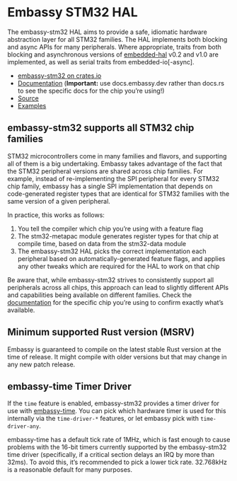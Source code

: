 # Embassy STM32 HAL

The embassy-stm32 HAL aims to provide a safe, idiomatic hardware abstraction layer for all STM32 families. The HAL implements both blocking and async APIs for many peripherals. Where appropriate, traits from both blocking and asynchronous versions of [embedded-hal](https://docs.rs/embedded-hal/latest/embedded_hal/) v0.2 and v1.0 are implemented, as well as serial traits from embedded-io\[-async].

* [embassy-stm32 on crates.io](https://crates.io/crates/embassy-stm32)
* [Documentation](https://docs.embassy.dev/embassy-stm32/) (**Important:** use docs.embassy.dev rather than docs.rs to see the specific docs for the chip you’re using!)
* [Source](https://github.com/embassy-rs/embassy/tree/main/embassy-stm32)
* [Examples](https://github.com/embassy-rs/embassy/tree/main/examples)

## embassy-stm32 supports all STM32 chip families

STM32 microcontrollers come in many families and flavors, and supporting all of them is a big undertaking. Embassy takes advantage of the fact that the STM32 peripheral versions are shared across chip families. For example, instead of re-implementing the SPI peripheral for every STM32 chip family, embassy has a single SPI implementation that depends on code-generated register types that are identical for STM32 families with the same version of a given peripheral.

In practice, this works as follows:

1. You tell the compiler which chip you’re using with a feature flag
1. The stm32-metapac module generates register types for that chip at compile time, based on data from the stm32-data module
1. The embassy-stm32 HAL picks the correct implementation each peripheral based on automatically-generated feature flags, and applies any other tweaks which are required for the HAL to work on that chip

Be aware that, while embassy-stm32 strives to consistently support all peripherals across all chips, this approach can lead to slightly different APIs and capabilities being available on different families. Check the [documentation](https://docs.embassy.dev/embassy-stm32/) for the specific chip you’re using to confirm exactly what’s available.

## Minimum supported Rust version (MSRV)
Embassy is guaranteed to compile on the latest stable Rust version at the time of release. It might compile with older versions but that may change in any new patch release.

## embassy-time Timer Driver
If the `time` feature is enabled, embassy-stm32 provides a timer driver for use with [embassy-time](https://docs.embassy.dev/embassy-time/). You can pick which hardware timer is used for this internally via the `time-driver-*` features, or let embassy pick with `time-driver-any`.

embassy-time has a default tick rate of 1MHz, which is fast enough to cause problems with the 16-bit timers currently supported by the embassy-stm32 time driver (specifically, if a critical section delays an IRQ by more than 32ms). To avoid this, it’s recommended to pick a lower tick rate. 32.768kHz is a reasonable default for many purposes.